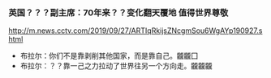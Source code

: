 ### 英国？？？副主席：70年来？？变化翻天覆地 值得世界尊敬
http://m.news.cctv.com/2019/09/27/ARTIqRkijsZNcgmSou6WgAYp190927.shtml
- 布拉尔：你们不是靠剥削其他国家，而是靠自己。龖龖囗
- 布拉尔：？？靠一己之力拉动了世界往另一个方向走。龖龖龖